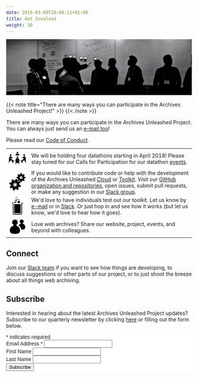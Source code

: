 ```yaml
---
date: 2016-03-09T20:08:11+01:00
title: Get Involved
weight: 30
---
```

![Network diagram](/images/silhouettes.jpg)

{{< note title="There are many ways you can participate in the Archives Unleashed Project!" >}}
{{< /note >}}

There are many ways you can participate in the Archives Unleashed Project. You can always just send us an [e-mail too](mailto:archivesunleashed@gmail.com)!

Please read our [Code of Conduct](/about-project#code-of-conduct).

|                                         |                                                                                                                                                                                                                                                                                                                                                                                                                          |
|-----------------------------------------|--------------------------------------------------------------------------------------------------------------------------------------------------------------------------------------------------------------------------------------------------------------------------------------------------------------------------------------------------------------------------------------------------------------------------|
| ![In-Person Events](/images/meeting.png)                                        | We will be holding four datathons starting in April 2018! Please stay tuned for our Calls for Participation for our datathon [events](/events).                                                                                                                                                                                                                                                                            |
| ![GitHub](/images/gears.png) | If you would like to contribute code or help with the development of the Archives Unleashed [Cloud](/cloud) or [Toolkit](/aut). Visit our [GitHub organization and repositories](https://github.com/archivesunleashed), open issues, submit pull requests, or make any suggestion in our [Slack group](https://docs.google.com/forms/d/e/1FAIpQLScXPIH0Ssw63yWqyMkUqHVYmz2-ItBMzHiJQ-sOlJwTA8u5AQ/viewform?usp=sf_link). |
| ![Test](/images/beaker.png)             | We'd love to have individuals test out our toolkit. Let us know by [e-mail](mailto:archivesunleashed@gmail.com) or in [Slack](https://docs.google.com/forms/d/e/1FAIpQLScXPIH0Ssw63yWqyMkUqHVYmz2-ItBMzHiJQ-sOlJwTA8u5AQ/viewform?usp=sf_link). Or just hop in and see how it works (but let us know, we'd love to hear how it goes).                                                                                                                          |
| ![Share](/images/share.png)                                        | Love web archives? Share our website, project, events, and beyond with colleagues.                                                                                                                                                                                                                                                                                                                                       |
## Connect

Join our <a href="https://docs.google.com/forms/d/e/1FAIpQLScXPIH0Ssw63yWqyMkUqHVYmz2-ItBMzHiJQ-sOlJwTA8u5AQ/viewform?usp=sf_link">Slack team</a> if you want to see how things are developing, to discuss suggestions or other parts of our project, or to just shoot the breeze about all things web archiving.</p>

## Subscribe

Interested in hearing about the latest Archives Unleashed Project updates? Subscribe to our quarterly newsletter by clicking [here](http://eepurl.com/dfpU7j) or filling out the form below.

<!-- Begin MailChimp Signup Form -->
<link href="//cdn-images.mailchimp.com/embedcode/classic-10_7.css" rel="stylesheet" type="text/css">
<style type="text/css">
	#mc_embed_signup{background:#fff; clear:left; font:14px Helvetica,Arial,sans-serif; }
	/* Add your own MailChimp form style overrides in your site stylesheet or in this style block.
	   We recommend moving this block and the preceding CSS link to the HEAD of your HTML file. */
</style>
<div id="mc_embed_signup">
<form action="https://archivesunleashed.us17.list-manage.com/subscribe/post?u=5ab865a3eed7744a0654d875a&amp;id=bbfcebf959" method="post" id="mc-embedded-subscribe-form" name="mc-embedded-subscribe-form" class="validate" target="_blank" novalidate>
    <div id="mc_embed_signup_scroll">
<div class="indicates-required"><span class="asterisk">*</span> indicates required</div>
<div class="mc-field-group">
	<label for="mce-EMAIL">Email Address  <span class="asterisk">*</span>
</label>
	<input type="email" value="" name="EMAIL" class="required email" id="mce-EMAIL">
</div>
<div class="mc-field-group">
	<label for="mce-FNAME">First Name </label>
	<input type="text" value="" name="FNAME" class="" id="mce-FNAME">
</div>
<div class="mc-field-group">
	<label for="mce-LNAME">Last Name </label>
	<input type="text" value="" name="LNAME" class="" id="mce-LNAME">
</div>
	<div id="mce-responses" class="clear">
		<div class="response" id="mce-error-response" style="display:none"></div>
		<div class="response" id="mce-success-response" style="display:none"></div>
	</div>    <!-- real people should not fill this in and expect good things - do not remove this or risk form bot signups-->
    <div style="position: absolute; left: -5000px;" aria-hidden="true"><input type="text" name="b_5ab865a3eed7744a0654d875a_bbfcebf959" tabindex="-1" value=""></div>
    <div class="clear"><input type="submit" value="Subscribe" name="subscribe" id="mc-embedded-subscribe" class="button"></div>
    </div>
</form>
</div>
<script type='text/javascript' src='//s3.amazonaws.com/downloads.mailchimp.com/js/mc-validate.js'></script><script type='text/javascript'>(function($) {window.fnames = new Array(); window.ftypes = new Array();fnames[0]='EMAIL';ftypes[0]='email';fnames[1]='FNAME';ftypes[1]='text';fnames[2]='LNAME';ftypes[2]='text';}(jQuery));var $mcj = jQuery.noConflict(true);</script>
<!--End mc_embed_signup-->
